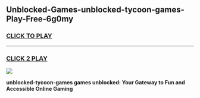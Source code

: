 
## Unblocked-Games-unblocked-tycoon-games-Play-Free-6g0my
<h3>
<a href="https://premium76.site?title=unblocked-tycoon-games&ref=17A">CLICK TO PLAY</a></h3>
<hr>

<h3>
<a href="https://premium76.site?title=unblocked-tycoon-games&ref=17A">CLICK 2 PLAY</a>
  
</h3>

<a href="https://premium76.site?title=unblocked-tycoon-games&ref=17A"><img src="https://clearcache.store/games.png"></a>


**unblocked-tycoon-games games unblocked: Your Gateway to Fun and Accessible Online Gaming**
